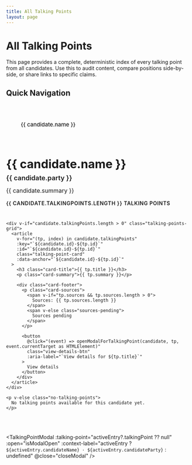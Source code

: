 ```yaml
---
title: All Talking Points
layout: page
---
```


<script setup lang="ts">
import { ref, computed, onMounted, nextTick } from 'vue'
import { getAllCandidates, getAllCandidateTalkingPoints, findCandidateTalkingPoint, type CandidateTalkingPointEntry } from '../.vitepress/data/candidates'
import TalkingPointModal from '../.vitepress/theme/components/TalkingPointModal.vue'

// Get all candidates
const candidates = getAllCandidates()

// Process candidates to ensure valid talking points with safer filtering
const processedCandidates = computed(() => {
  return candidates.map(candidate => {
    const validPoints = []
    const points = candidate.talkingPoints || []

    for (let i = 0; i < points.length; i++) {
      const tp = points[i]
      if (tp && typeof tp === 'object' && tp.id && tp.title) {
        validPoints.push(tp)
      }
    }

    return {
      ...candidate,
      talkingPoints: validPoints
    }
  })
})

// Modal state
const isModalOpen = ref(false)
const activeEntry = ref<CandidateTalkingPointEntry | null>(null)

/**
 * Open modal for a specific talking point
 */
function openModalForTalkingPoint(candidate: any, talkingPoint: any, targetButton?: HTMLElement) {
  // Create entry object
  const entry: CandidateTalkingPointEntry = {
    candidateId: candidate.id,
    candidateName: candidate.name,
    candidateParty: candidate.party,
    candidateSummary: candidate.summary,
    talkingPoint: talkingPoint,
    anchorId: `${candidate.id}-${talkingPoint.id}`
  }

  activeEntry.value = entry
  isModalOpen.value = true

  // Store the target button for focus restoration if provided
  if (targetButton) {
    // Store in a ref or data attribute for modal to restore focus
    targetButton.dataset.shouldRestoreFocus = 'true'
  }

  // Update URL hash
  if (typeof window !== 'undefined') {
    window.location.hash = entry.anchorId
  }
}

/**
 * Close modal and clear hash
 */
function closeModal() {
  isModalOpen.value = false

  // Clear hash from URL
  if (typeof window !== 'undefined') {
    history.replaceState(null, '', window.location.pathname + window.location.search)

    // Restore focus to the button that opened the modal (if it was marked)
    // Wait for next tick to ensure modal has finished closing
    nextTick(() => {
      const buttonToFocus = document.querySelector('[data-should-restore-focus="true"]') as HTMLElement
      if (buttonToFocus) {
        buttonToFocus.focus()
        delete buttonToFocus.dataset.shouldRestoreFocus
      }
    })
  }
}

/**
 * Handle deep link on mount
 */
onMounted(async () => {
  if (typeof window === 'undefined') return

  const hash = window.location.hash.slice(1)
  if (!hash) return

  // Use the centralized helper to find the talking point entry
  const entry = findCandidateTalkingPoint(hash)
  if (!entry) return

  // Wait for DOM to render
  await nextTick()

  // Find the card and button elements
  const cardElement = document.getElementById(hash)
  const buttonElement = cardElement?.querySelector(`button[aria-label*="${entry.talkingPoint.title}"]`) as HTMLElement

  // Scroll to the card
  if (cardElement) {
    cardElement.scrollIntoView({ behavior: 'smooth', block: 'center' })
  }

  // Open modal after scrolling, passing the button for focus restoration
  setTimeout(() => {
    // Find the candidate object for openModalForTalkingPoint
    const candidate = candidates.find(c => c.id === entry.candidateId)
    if (candidate) {
      openModalForTalkingPoint(candidate, entry.talkingPoint, buttonElement)
    }
  }, 300)
})

/**
 * Jump to candidate section
 */
function jumpToCandidate(event: Event) {
  const select = event.target as HTMLSelectElement
  const candidateId = select.value
  if (candidateId) {
    const element = document.getElementById(candidateId)
    if (element) {
      element.scrollIntoView({ behavior: 'smooth', block: 'start' })
    }
  }
}
</script>

# All Talking Points

This page provides a complete, deterministic index of every talking point from all candidates. Use this to audit content, compare positions side-by-side, or share links to specific claims.

## Quick Navigation

<div class="quick-nav-container">
  <div class="quick-nav-links">
    <a v-for="candidate in processedCandidates.value" :key="candidate.id" :href="`#${candidate.id}`" class="quick-nav-link">
      {{ candidate.name }}
    </a>
  </div>

  <div class="quick-nav-select">
    <label for="candidate-jump" class="sr-only">Jump to candidate</label>
    <select id="candidate-jump" @change="jumpToCandidate" class="candidate-select">
      <option value="">Jump to candidate...</option>
      <option v-for="candidate in processedCandidates.value" :key="candidate.id" :value="candidate.id">
        {{ candidate.name }}
      </option>
    </select>
  </div>
</div>

<div class="all-points-container">
  <section
    v-for="candidate in processedCandidates.value"
    :key="candidate.id"
    :id="candidate.id"
    class="candidate-section"
  >
    <div class="candidate-header">
      <h2 class="candidate-name">{{ candidate.name }}</h2>
      <p class="candidate-party">{{ candidate.party }}</p>
      <p v-if="candidate.summary" class="candidate-summary">{{ candidate.summary }}</p>
      <p class="talking-points-count">
        {{ candidate.talkingPoints.length }} talking points
      </p>
    </div>

    <div v-if="candidate.talkingPoints.length > 0" class="talking-points-grid">
      <article
        v-for="(tp, index) in candidate.talkingPoints"
        :key="`${candidate.id}-${tp.id}`"
        :id="`${candidate.id}-${tp.id}`"
        class="talking-point-card"
        :data-anchor="`${candidate.id}-${tp.id}`"
      >
        <h3 class="card-title">{{ tp.title }}</h3>
        <p class="card-summary">{{ tp.summary }}</p>

        <div class="card-footer">
          <p class="card-sources">
            <span v-if="tp.sources && tp.sources.length > 0">
              Sources: {{ tp.sources.length }}
            </span>
            <span v-else class="sources-pending">
              Sources pending
            </span>
          </p>

          <button
            @click="(event) => openModalForTalkingPoint(candidate, tp, event.currentTarget as HTMLElement)"
            class="view-details-btn"
            :aria-label="`View details for ${tp.title}`"
          >
            View details
          </button>
        </div>
      </article>
    </div>

    <p v-else class="no-talking-points">
      No talking points available for this candidate yet.
    </p>
  </section>
</div>

<TalkingPointModal
  :talking-point="activeEntry?.talkingPoint ?? null"
  :open="isModalOpen"
  :context-label="activeEntry ? `${activeEntry.candidateName} · ${activeEntry.candidateParty}` : undefined"
  @close="closeModal"
/>

<style scoped>
.quick-nav-container {
  margin: 2rem 0;
  padding: 1.5rem;
  background: var(--vp-c-bg-soft);
  border-radius: 8px;
}

.quick-nav-links {
  display: flex;
  flex-wrap: wrap;
  gap: 0.75rem;
  margin-bottom: 1rem;
}

.quick-nav-link {
  display: inline-block;
  padding: 0.5rem 1rem;
  background: var(--vp-c-bg);
  color: var(--vp-c-brand);
  text-decoration: none;
  border-radius: 6px;
  font-weight: 500;
  font-size: 0.9375rem;
  transition: all 0.2s ease;
  border: 1px solid var(--vp-c-divider);
}

.quick-nav-link:hover {
  background: var(--vp-c-brand-soft);
  border-color: var(--vp-c-brand);
  transform: translateY(-1px);
}

.quick-nav-link:focus-visible {
  outline: 2px solid var(--vp-c-brand);
  outline-offset: 2px;
}

.quick-nav-select {
  display: none;
}

.candidate-select {
  width: 100%;
  padding: 0.75rem 1rem;
  background: var(--vp-c-bg);
  color: var(--vp-c-text-1);
  border: 1px solid var(--vp-c-divider);
  border-radius: 6px;
  font-size: 1rem;
  font-family: inherit;
  cursor: pointer;
}

.candidate-select:focus-visible {
  outline: 2px solid var(--vp-c-brand);
  outline-offset: 2px;
}

.sr-only {
  position: absolute;
  width: 1px;
  height: 1px;
  padding: 0;
  margin: -1px;
  overflow: hidden;
  clip: rect(0, 0, 0, 0);
  white-space: nowrap;
  border-width: 0;
}

.all-points-container {
  margin: 2rem 0;
}

.candidate-section {
  margin-bottom: 4rem;
  scroll-margin-top: 2rem;
}

.candidate-header {
  margin-bottom: 1.5rem;
  padding-bottom: 1rem;
  border-bottom: 2px solid var(--vp-c-divider);
}

.candidate-name {
  font-size: 2rem;
  font-weight: 700;
  color: var(--vp-c-text-1);
  margin: 0 0 0.5rem 0;
  line-height: 1.2;
}

.candidate-party {
  font-size: 1.125rem;
  font-weight: 600;
  color: var(--vp-c-brand);
  margin: 0 0 0.75rem 0;
}

.candidate-summary {
  font-size: 1rem;
  color: var(--vp-c-text-2);
  margin: 0 0 0.75rem 0;
  line-height: 1.6;
}

.talking-points-count {
  font-size: 0.875rem;
  font-weight: 600;
  color: var(--vp-c-text-3);
  margin: 0;
  text-transform: uppercase;
  letter-spacing: 0.05em;
}

.talking-points-grid {
  display: grid;
  grid-template-columns: repeat(auto-fill, minmax(300px, 1fr));
  gap: 1.5rem;
}

.talking-point-card {
  background: var(--vp-c-bg-soft);
  border: 1px solid var(--vp-c-divider);
  border-radius: 8px;
  padding: 1.5rem;
  display: flex;
  flex-direction: column;
  gap: 1rem;
  transition: all 0.2s ease;
  scroll-margin-top: 2rem;
}

.talking-point-card:hover {
  border-color: var(--vp-c-brand-light);
  box-shadow: 0 4px 12px rgba(0, 0, 0, 0.1);
}

.card-title {
  font-size: 1.125rem;
  font-weight: 600;
  color: var(--vp-c-brand);
  margin: 0;
  line-height: 1.4;
}

.card-summary {
  font-size: 0.9375rem;
  color: var(--vp-c-text-2);
  margin: 0;
  line-height: 1.6;
  flex: 1;
}

.card-footer {
  display: flex;
  align-items: center;
  justify-content: space-between;
  gap: 1rem;
  padding-top: 0.75rem;
  border-top: 1px solid var(--vp-c-divider);
}

.card-sources {
  font-size: 0.875rem;
  color: var(--vp-c-text-3);
  margin: 0;
  font-weight: 500;
}

.sources-pending {
  font-style: italic;
  opacity: 0.7;
}

.view-details-btn {
  padding: 0.5rem 1rem;
  background: var(--vp-c-brand);
  color: white;
  border: none;
  border-radius: 6px;
  font-weight: 500;
  font-size: 0.875rem;
  cursor: pointer;
  transition: all 0.2s ease;
  font-family: inherit;
  white-space: nowrap;
}

.view-details-btn:hover {
  background: var(--vp-c-brand-dark);
  transform: translateY(-1px);
}

.view-details-btn:focus-visible {
  outline: 2px solid var(--vp-c-brand);
  outline-offset: 2px;
}

.view-details-btn:active {
  transform: translateY(0);
}

.no-talking-points {
  font-size: 1rem;
  color: var(--vp-c-text-3);
  font-style: italic;
  margin: 2rem 0;
  text-align: center;
}

/* Responsive adjustments */
@media (max-width: 768px) {
  .quick-nav-links {
    display: none;
  }

  .quick-nav-select {
    display: block;
  }

  .talking-points-grid {
    grid-template-columns: 1fr;
  }

  .candidate-name {
    font-size: 1.5rem;
  }

  .card-footer {
    flex-direction: column;
    align-items: flex-start;
  }

  .view-details-btn {
    width: 100%;
  }
}

@media (max-width: 640px) {
  .quick-nav-container {
    padding: 1rem;
  }

  .talking-point-card {
    padding: 1rem;
  }
}
</style>
